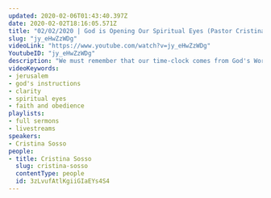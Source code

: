 ```yaml
---
updated: 2020-02-06T01:43:40.397Z
date: 2020-02-02T18:16:05.571Z
title: "02/02/2020 | God is Opening Our Spiritual Eyes (Pastor Cristina Sosso)"
slug: "jy_eHwZzWDg"
videoLink: "https://www.youtube.com/watch?v=jy_eHwZzWDg"
YoutubeID: "jy_eHwZzWDg"
description: "We must remember that our time-clock comes from God's Word and what He has told us. He will open our spiritual eyes, and the interpretation of dreams and visions comes from Him and Him alone. This sermon was delivered by Pastor Cris Sosso on February 2, 2020 at Freedom Fellowship Church International."
videoKeywords:
- jerusalem
- god's instructions
- clarity
- spiritual eyes
- faith and obedience
playlists:
- full sermons
- livestreams
speakers:
- Cristina Sosso
people:
- title: Cristina Sosso
  slug: cristina-sosso
  contentType: people
  id: 3zLvufAtlKgiiGIaEYs4S4
---
```

